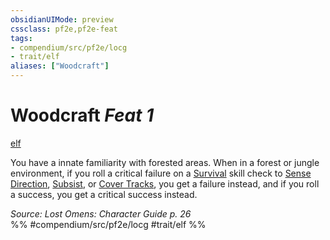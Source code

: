 ```yaml
---
obsidianUIMode: preview
cssclass: pf2e,pf2e-feat
tags:
- compendium/src/pf2e/locg
- trait/elf
aliases: ["Woodcraft"]
---
```

# Woodcraft  *Feat 1*  
[elf](rules/traits/elf.md)  


You have a innate familiarity with forested areas. When in a forest or jungle environment, if you roll a critical failure on a [Survival](compendium/skills.md#Survival) skill check to [Sense Direction](rules/actions/sense-direction.md), [Subsist](rules/actions/subsist.md), or [Cover Tracks](rules/actions/cover-tracks.md), you get a failure instead, and if you roll a success, you get a critical success instead.

*Source: Lost Omens: Character Guide p. 26*  
%% #compendium/src/pf2e/locg #trait/elf %%